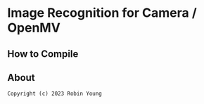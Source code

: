 # Image Recognition for Camera / OpenMV


## How to Compile

## About
```
Copyright (c) 2023 Robin Young
```
